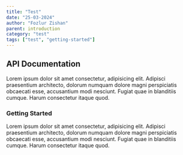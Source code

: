 ```yaml
---
title: "Test"
date: "25-03-2024"
author: "Fozlur Zishan"
parent: introduction
category: "test"
tags: ["test", "getting-started"]
---
```


## API Documentation

Lorem ipsum dolor sit amet consectetur, adipisicing elit. Adipisci praesentium architecto, dolorum numquam dolore magni perspiciatis obcaecati esse, accusantium modi nesciunt. Fugiat quae in blanditiis cumque. Harum consectetur itaque quod.

### Getting Started

Lorem ipsum dolor sit amet consectetur, adipisicing elit. Adipisci praesentium architecto, dolorum numquam dolore magni perspiciatis obcaecati esse, accusantium modi nesciunt. Fugiat quae in blanditiis cumque. Harum consectetur itaque quod.
